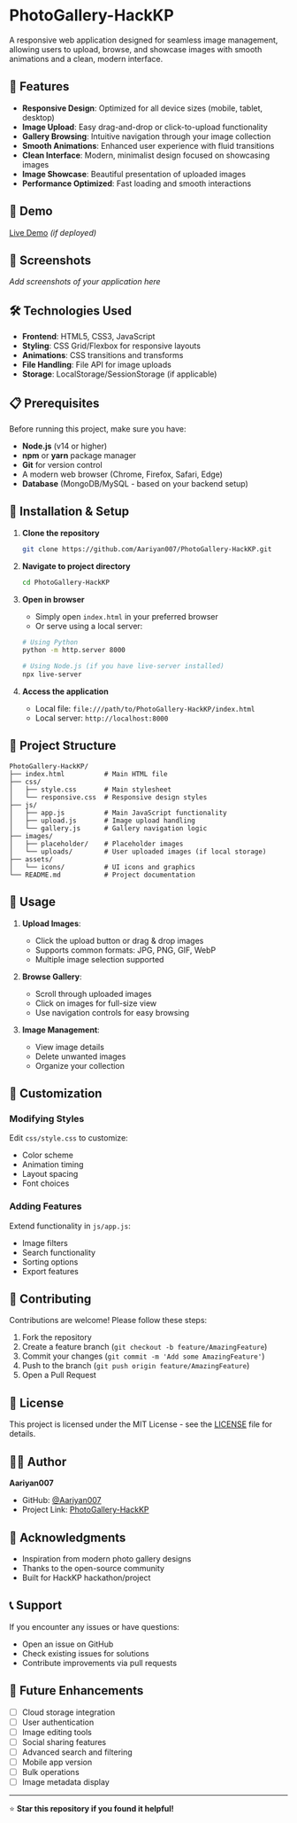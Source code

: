 # PhotoGallery-HackKP

A responsive web application designed for seamless image management, allowing users to upload, browse, and showcase images with smooth animations and a clean, modern interface.

## 🌟 Features

- **Responsive Design**: Optimized for all device sizes (mobile, tablet, desktop)
- **Image Upload**: Easy drag-and-drop or click-to-upload functionality
- **Gallery Browsing**: Intuitive navigation through your image collection
- **Smooth Animations**: Enhanced user experience with fluid transitions
- **Clean Interface**: Modern, minimalist design focused on showcasing images
- **Image Showcase**: Beautiful presentation of uploaded images
- **Performance Optimized**: Fast loading and smooth interactions

## 🚀 Demo

[Live Demo](https://aariyan007.github.io/PhotoGallery-HackKP/) *(if deployed)*

## 📸 Screenshots

*Add screenshots of your application here*

## 🛠️ Technologies Used

- **Frontend**: HTML5, CSS3, JavaScript
- **Styling**: CSS Grid/Flexbox for responsive layouts
- **Animations**: CSS transitions and transforms
- **File Handling**: File API for image uploads
- **Storage**: LocalStorage/SessionStorage (if applicable)

## 📋 Prerequisites

Before running this project, make sure you have:

- **Node.js** (v14 or higher)
- **npm** or **yarn** package manager
- **Git** for version control
- A modern web browser (Chrome, Firefox, Safari, Edge)
- **Database** (MongoDB/MySQL - based on your backend setup)

## 🔧 Installation & Setup

1. **Clone the repository**
   ```bash
   git clone https://github.com/Aariyan007/PhotoGallery-HackKP.git
   ```

2. **Navigate to project directory**
   ```bash
   cd PhotoGallery-HackKP
   ```

3. **Open in browser**
   - Simply open `index.html` in your preferred browser
   - Or serve using a local server:
   ```bash
   # Using Python
   python -m http.server 8000
   
   # Using Node.js (if you have live-server installed)
   npx live-server
   ```

4. **Access the application**
   - Local file: `file:///path/to/PhotoGallery-HackKP/index.html`
   - Local server: `http://localhost:8000`

## 📁 Project Structure

```
PhotoGallery-HackKP/
├── index.html          # Main HTML file
├── css/
│   ├── style.css       # Main stylesheet
│   └── responsive.css  # Responsive design styles
├── js/
│   ├── app.js          # Main JavaScript functionality
│   ├── upload.js       # Image upload handling
│   └── gallery.js      # Gallery navigation logic
├── images/
│   ├── placeholder/    # Placeholder images
│   └── uploads/        # User uploaded images (if local storage)
├── assets/
│   └── icons/          # UI icons and graphics
└── README.md           # Project documentation
```

## 🎯 Usage

1. **Upload Images**:
   - Click the upload button or drag & drop images
   - Supports common formats: JPG, PNG, GIF, WebP
   - Multiple image selection supported

2. **Browse Gallery**:
   - Scroll through uploaded images
   - Click on images for full-size view
   - Use navigation controls for easy browsing

3. **Image Management**:
   - View image details
   - Delete unwanted images
   - Organize your collection

## 🎨 Customization

### Modifying Styles
Edit `css/style.css` to customize:
- Color scheme
- Animation timing
- Layout spacing
- Font choices

### Adding Features
Extend functionality in `js/app.js`:
- Image filters
- Search functionality
- Sorting options
- Export features

## 🤝 Contributing

Contributions are welcome! Please follow these steps:

1. Fork the repository
2. Create a feature branch (`git checkout -b feature/AmazingFeature`)
3. Commit your changes (`git commit -m 'Add some AmazingFeature'`)
4. Push to the branch (`git push origin feature/AmazingFeature`)
5. Open a Pull Request

## 📝 License

This project is licensed under the MIT License - see the [LICENSE](LICENSE) file for details.

## 👨‍💻 Author

**Aariyan007**
- GitHub: [@Aariyan007](https://github.com/Aariyan007)
- Project Link: [PhotoGallery-HackKP](https://github.com/Aariyan007/PhotoGallery-HackKP)

## 🙏 Acknowledgments

- Inspiration from modern photo gallery designs
- Thanks to the open-source community
- Built for HackKP hackathon/project

## 📞 Support

If you encounter any issues or have questions:
- Open an issue on GitHub
- Check existing issues for solutions
- Contribute improvements via pull requests

## 🔮 Future Enhancements

- [ ] Cloud storage integration
- [ ] User authentication
- [ ] Image editing tools
- [ ] Social sharing features
- [ ] Advanced search and filtering
- [ ] Mobile app version
- [ ] Bulk operations
- [ ] Image metadata display

---

⭐ **Star this repository if you found it helpful!**
